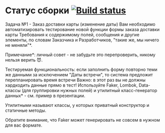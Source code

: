 # Статус сборки [![Build status](https://ci.appveyor.com/api/projects/status/im9o7ne1k75chm1u?svg=true)](https://ci.appveyor.com/project/Alisa68/aqa-patterns-1)

Задача №1 - Заказ доставки карты (изменение даты)
Вам необходимо автоматизировать тестирование новой функции формы заказа доставки карты
Требования к содержимому полей, сообщения и другие элементы, по словам Заказчика и Разработчиков, "такие же, мы ничего не меняли"*.

Примечание*: личный совет - не забудьте это перепроверить, никому нельзя верить 😈.

Тестируемая функциональность: если заполнить форму повторно теми же данными за исключением "Даты встречи", то система предложит перепланировать время встречи
Важно: в этот раз вы не должны хардкодить данные прямо в тест! Используйте Faker, Lombok, Data-классы (для группировки нужных полей) и утилитный класс-генератор данных* - см. пример в презентации.

Утилитными называют классы, у которых приватный конструктор и статичные методы.

Обратите внимание, что Faker может генерировать не совсем в нужном для вас формате.

